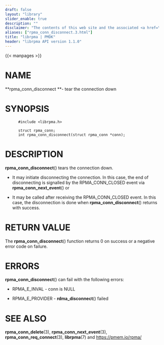 ```yaml
---
draft: false
layout: "library"
slider_enable: true
description: ""
disclaimer: "The contents of this web site and the associated <a href=\"https://github.com/pmem\">GitHub repositories</a> are BSD-licensed open source."
aliases: ["rpma_conn_disconnect.3.html"]
title: "librpma | PMDK"
header: "librpma API version 1.1.0"
---
```

{{< manpages >}}

[comment]: <> (SPDX-License-Identifier: BSD-3-Clause)
[comment]: <> (Copyright 2020-2022, Intel Corporation)

# NAME

**rpma_conn_disconnect **- tear the connection down

# SYNOPSIS

          #include <librpma.h>

          struct rpma_conn;
          int rpma_conn_disconnect(struct rpma_conn *conn);

# DESCRIPTION

**rpma_conn_disconnect**() tears the connection down.

-   It may initiate disconnecting the connection. In this case, the end
    of disconnecting is signalled by the RPMA_CONN_CLOSED event via
    **rpma_conn_next_event**() or

-   It may be called after receiving the RPMA_CONN_CLOSED event. In this
    case, the disconnection is done when **rpma_conn_disconnect**()
    returns with success.

# RETURN VALUE

The **rpma_conn_disconnect**() function returns 0 on success or a
negative error code on failure.

# ERRORS

**rpma_conn_disconnect**() can fail with the following errors:

-   RPMA_E\_INVAL - conn is NULL

-   RPMA_E\_PROVIDER - **rdma_disconnect**() failed

# SEE ALSO

**rpma_conn_delete**(3), **rpma_conn_next_event**(3),
**rpma_conn_req_connect**(3), **librpma**(7) and https://pmem.io/rpma/
